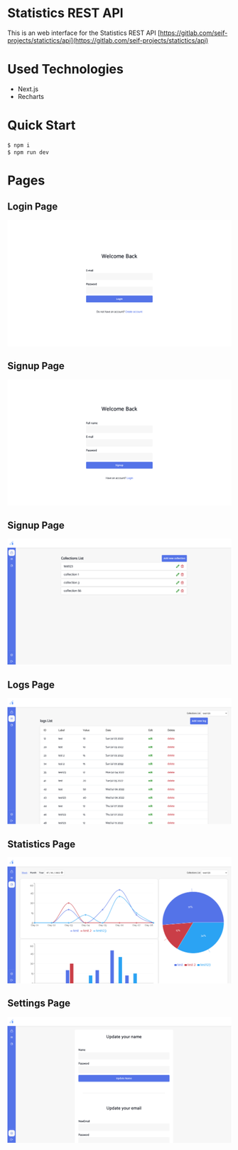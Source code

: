 # Statistics REST API

This is an web interface for the Statistics REST API [https://gitlab.com/seif-projects/statictics/api](https://gitlab.com/seif-projects/statictics/api)

# Used Technologies

- Next.js
- Recharts

# Quick Start

```console
$ npm i
$ npm run dev
```

# Pages

## Login Page

![statistics login page](screenshots/login.png)

## Signup Page

![statistics signup page](screenshots/signup.png)

## Signup Page

![statistics collections page](screenshots/collections.png)

## Logs Page

![statistics logs page](screenshots/logs.png)

## Statistics Page

![statistics page](screenshots/statistics.png)

## Settings Page

![statistics settings page](screenshots/settings.png)
